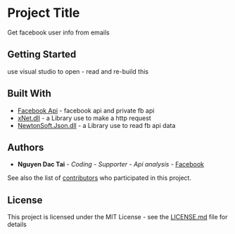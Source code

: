 # Project Title

Get facebook user info from emails

## Getting Started

use visual studio to open - read and re-build this

## Built With

* [Facebook Api](https://developers.facebook.com/) - facebook api and private fb api
* [xNet.dll](https://github.com/X-rus/xNet) - a Library use to make a http request
* [NewtonSoft.Json.dll](https://github.com/JamesNK/Newtonsoft.Json) - a Library use to read fb api data
 
## Authors

* **Nguyen Dac Tai** - *Coding - Supporter - Api analysis* - [Facebook](https://www.facebook.com/tai.nguyendac16201/)

See also the list of [contributors](https://github.com/msc0d3/get-facebook-infomation-from-emails) who participated in this project.

## License

This project is licensed under the MIT License - see the [LICENSE.md](LICENSE.md) file for details
